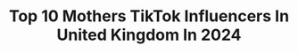 ---
title: Top 10 Mothers TikTok Influencers In United Kingdom In 2024
description: >-
  Find top mothers TikTok influencers in United Kingdom in 2024. Most popular hashtags: #fyp #foryou #foryoupage #duet.
platform: TikTok
hits: 351
text_top: Identify the most popular TikTok influencers on inBeat.
text_bottom: inBeat has 351 TikTok influencers like this in United Kingdom for you to pitch.
profiles:
  - username: "mother_of_unicornsuk"
    fullname: >-
      Mother Of Unicorns UK
    bio: >-
      Find us on YouTube🦄 Follow our equine adventures 🇬🇧 motherofunicornsuk@gmail.
    location: "United Kingdom"
    followers: 351000
    engagement: 1653
    commentsToLikes: 0.018706
    id: ckd6892hq3pty0j236rbnng40
    verified: false
    hashtags: "#equestrian, #horses, #pony, #mylittlepony"
  - username: "hzdrenka123"
    fullname: >-
      hailz231091
    bio: >-
      Hayley Mother Fiancée 🥰
    location: "United Kingdom"
    followers: 7696
    engagement: 1630
    commentsToLikes: 0.100596
    id: ckdcm1e5wo9xm0j23brp0qk2g
    verified: false
    hashtags: "#frenchbulldog, #jamjammer, #fyp, #fablon"
  - username: "xoxogemmaoxoxo"
    fullname: >-
      Gemma 💓
    bio: >-
      Just for laughs 👍 Mother of 3 ❤️ Happy vibes 🤪
    location: "United Kingdom"
    followers: 7978
    engagement: 1293
    commentsToLikes: 0.101096
    id: ckdtl88jaz7tz0j23nqhqqegn
    verified: false
    hashtags: "#singing, #fyp, #greenscreen, #music"
  - username: "mattrandon"
    fullname: >-
      Mama Random🧩
    bio: >-
      Your skincare fairy god mother✨🧚‍♂️ 📧 matteorandonlnd@gmail.com
    location: "United Kingdom"
    followers: 564500
    engagement: 1134
    commentsToLikes: 0.021850
    id: ckdhw7dc742od0j23lrwhrs3s
    verified: false
    hashtags: "#pimple, #learnontiktok, #skin, #plasticsurgery"
  - username: "flourishingreborns"
    fullname: >-
      Chantel
    bio: >-
      Mother to dollies😇
    location: "United Kingdom"
    followers: 82000
    engagement: 961
    commentsToLikes: 0.053556
    id: ckcp6xouzdao60j23qektaeo2
    verified: false
    hashtags: "#waxsealstamping, #rebornsoftiktok, #doll, #foryou"
  - username: "laniii_xoxo"
    fullname: >-
      🤪Lanii🤪
    bio: >-
      B*tch ima MOTHERRRR🥰🤍 19. 🇯🇲🇹🇹 Subscribe to my channel,posting soon 💕👇🏾
    location: "United Kingdom"
    followers: 30100
    engagement: 1444
    commentsToLikes: 0.038303
    id: ck94k4rlxtuc80j781d62tbd2
    verified: false
    hashtags: "#foryou, #viral, #blackgirlmagic, #fyp"
  - username: "cornwall_life"
    fullname: >-
      Ellie Mason
    bio: >-
      A little bit of motherhood. A little bit of business. And a little bit of me #me
    location: "United Kingdom"
    followers: 7320
    engagement: 760
    commentsToLikes: 0.096505
    id: ck9fyrgf7bx7w0j78r5apmqa7
    verified: false
    hashtags: "#love, #advice, #workingfromhome, #lockdown"
  - username: "victorialambert4"
    fullname: >-
      Victoria Lambert
    bio: >-
      Northern Ireland Mother of 2 Just loving the banter 👌🏻
    location: "United Kingdom"
    followers: 4559
    engagement: 380
    commentsToLikes: 0.066132
    id: ckb0s3b66hlro0j23p2lyc4sq
    verified: false
    hashtags: "#over30, #foryou, #fyp, #onceuponatime"
  - username: "jonny_on_the_bang"
    fullname: >-
      Thescrapman 
    bio: >-
      32 🇬🇧 Married Duets welcome ! What a mother trucker !
    location: "United Kingdom"
    followers: 29800
    engagement: 995
    commentsToLikes: 0.021473
    id: ckbeyeqjciw880j23fsdjqa8k
    verified: false
    hashtags: "#fyp, #v8, #question, #jonnyonthebang"
  - username: "amandakelly339"
    fullname: >-
      Amanda Kelly
    bio: >-
      I sing a bit! Instagram - Motherkellysbabybouquets
    location: "United Kingdom"
    followers: 13200
    engagement: 417
    commentsToLikes: 0.040583
    id: ckcjkd23pdvpr0j23vbb9iplc
    verified: false
    hashtags: "#mumsontiktok, #fyp, #mammybanter, #mumsover40"
---